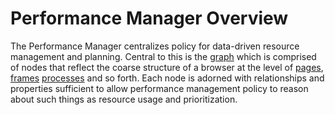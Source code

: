 # Performance Manager Overview

The Performance Manager centralizes policy for data-driven resource management
and planning. Central to this is the [graph](graph/graph_impl.h) which is
comprised of nodes that reflect the coarse structure of a browser at the
level of [pages](graph/page_node_impl.h), [frames](graph/frame_node_impl.h)
[processes](graph/process_node_impl.h) and so forth. Each node is adorned with
relationships and properties sufficient to allow performance management policy
to reason about such things as resource usage and prioritization.
